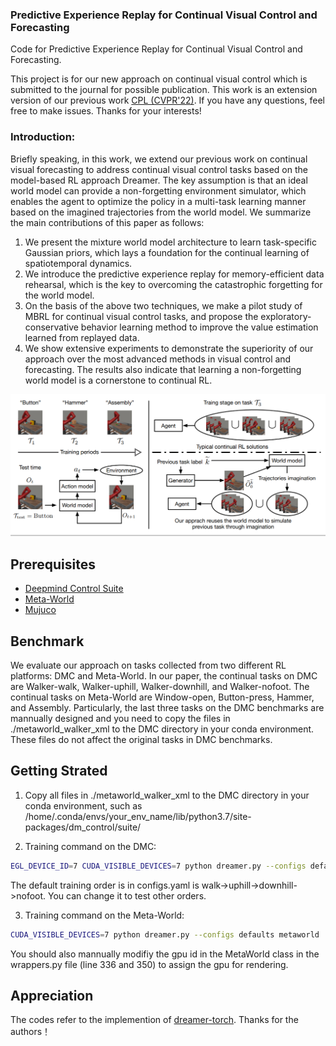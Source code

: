 ### Predictive Experience Replay for Continual Visual Control and Forecasting

Code for Predictive Experience Replay for Continual Visual Control and Forecasting.

This project is for our new approach on continual visual control which is submitted to the journal for possible publication. This work is an extension version of our previous work [CPL (CVPR'22)](https://openaccess.thecvf.com/content/CVPR2022/html/Chen_Continual_Predictive_Learning_From_Videos_CVPR_2022_paper.html). If you have any questions, feel free to make issues. Thanks for your interests!

### Introduction:
Briefly speaking, in this work, we extend our previous work on continual visual forecasting to address continual visual control tasks based on the model-based RL approach Dreamer. The key assumption is that an ideal world model can provide a non-forgetting environment simulator, which enables the agent to optimize the policy in a multi-task learning manner based on the imagined trajectories from the world model. We summarize the main contributions of this paper as follows:
1) We present the mixture world model architecture to learn task-specific Gaussian priors, which lays a foundation for the continual learning of spatiotemporal dynamics.
2) We introduce the predictive experience replay for memory-efficient data rehearsal, which is the key to overcoming the catastrophic forgetting for the world model.
3) On the basis of the above two techniques, we make a pilot study of MBRL for continual visual control tasks, and propose the exploratory-conservative behavior learning method to improve the value estimation learned from replayed data.
4) We show extensive experiments to demonstrate the superiority of our approach over the most advanced methods in visual control and forecasting. The results also indicate that learning a non-forgetting world model is a cornerstone to continual RL.

<p align='center'>  
  <img src='https://github.com/WendongZh/continual_visual_control/blob/main/save_img/pami_githubpng.PNG' width='870'/>
</p>

## Prerequisites
- [Deepmind Control Suite](https://github.com/deepmind/dm_control)
- [Meta-World](https://github.com/Farama-Foundation/Metaworld)
- [Mujuco](https://github.com/deepmind/mujoco)

## Benchmark
We evaluate our approach on tasks collected from two different RL platforms: DMC and Meta-World. In our paper, the continual tasks on DMC are Walker-walk, Walker-uphill, Walker-downhill, and Walker-nofoot. The continual tasks on Meta-World are Window-open, Button-press, Hammer, and Assembly. Particularly, the last three tasks on the DMC benchmarks are mannually designed and you need to copy the files in ./metaworld_walker_xml to the DMC directory in your conda environment. These files do not affect the original tasks in DMC benchmarks.

## Getting Strated

1) Copy all files in ./metaworld_walker_xml to the DMC directory in your conda environment, such as /home/.conda/envs/your_env_name/lib/python3.7/site-packages/dm_control/suite/

2) Training command on the DMC:  
```bash
EGL_DEVICE_ID=7 CUDA_VISIBLE_DEVICES=7 python dreamer.py --configs defaults dmc
```
The default training order is in configs.yaml is walk->uphill->downhill->nofoot. You can change it to test other orders.

3) Training command on the Meta-World:  
```bash
CUDA_VISIBLE_DEVICES=7 python dreamer.py --configs defaults metaworld
```
You should also mannually modifiy the gpu id in the MetaWorld class in the wrappers.py file (line 336 and 350) to assign the gpu for rendering.

## Appreciation
The codes refer to the implemention of [dreamer-torch](https://github.com/jsikyoon/dreamer-torch). Thanks for the authors！
